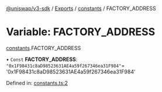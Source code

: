 [@uniswap/v3-sdk](../README.md) / [Exports](../modules.md) / [constants](../modules/constants.md) / FACTORY_ADDRESS

# Variable: FACTORY\_ADDRESS

[constants](../modules/constants.md).FACTORY_ADDRESS

• `Const` **FACTORY\_ADDRESS**: ``"0x1F98431c8aD98523631AE4a59f267346ea31F984"``= '0x1F98431c8aD98523631AE4a59f267346ea31F984'

Defined in: [constants.ts:2](https://github.com/Uniswap/uniswap-v3-sdk/blob/4a7e393/src/constants.ts#L2)
